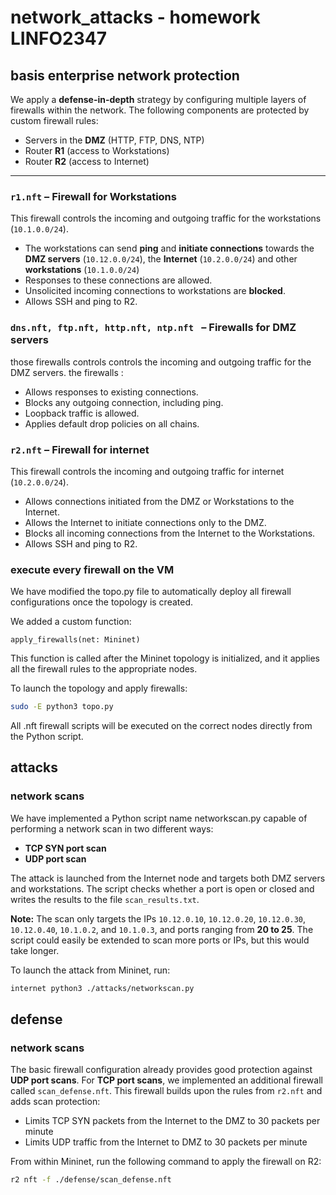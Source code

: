 # network_attacks - homework LINFO2347
## basis enterprise network protection

We apply a **defense-in-depth** strategy by configuring multiple layers of firewalls within the network. The following components are protected by custom firewall rules:

* Servers in the **DMZ** (HTTP, FTP, DNS, NTP)
* Router **R1** (access to Workstations)
* Router **R2** (access to Internet)

---

### `r1.nft` – Firewall for Workstations 

This firewall controls the incoming and outgoing traffic for the workstations (`10.1.0.0/24`).

* The workstations can send **ping** and **initiate connections** towards the **DMZ servers** (`10.12.0.0/24`), the **Internet** (`10.2.0.0/24`) and other **workstations** (`10.1.0.0/24`)
* Responses to these connections are allowed.
* Unsolicited incoming connections to workstations are **blocked**.
*  Allows SSH and ping to R2.


### `dns.nft, ftp.nft, http.nft, ntp.nft ` – Firewalls for DMZ servers

those firewalls controls controls the incoming and outgoing traffic for the DMZ servers.
the firewalls :
* Allows responses to existing connections.
* Blocks any outgoing connection, including ping.
* Loopback traffic is allowed.
* Applies default drop policies on all chains.

### `r2.nft` – Firewall for internet
This firewall controls the incoming and outgoing traffic for internet (`10.2.0.0/24`).

* Allows connections initiated from the DMZ or Workstations to the Internet.
* Allows the Internet to initiate connections only to the DMZ.
* Blocks all incoming connections from the Internet to the Workstations.
* Allows SSH and ping to R2.


### execute every firewall on the VM

We have modified the topo.py file to automatically deploy all firewall configurations once the topology is created.

We added a custom function:
```
apply_firewalls(net: Mininet)
```
This function is called after the Mininet topology is initialized, and it applies all the firewall rules to the appropriate nodes.

To launch the topology and apply firewalls:
```bash
sudo -E python3 topo.py
```
All .nft firewall scripts will be executed on the correct nodes directly from the Python script.

## attacks

### network scans

We have implemented a Python script name networkscan.py capable of performing a network scan in two different ways:

- **TCP SYN port scan**
- **UDP port scan**

The attack is launched from the Internet node and targets both DMZ servers and workstations. The script checks whether a port is open or closed and writes the results to the file `scan_results.txt`.

**Note:** The scan only targets the IPs `10.12.0.10`, `10.12.0.20`, `10.12.0.30`, `10.12.0.40`, `10.1.0.2`, and `10.1.0.3`, and ports ranging from **20 to 25**. The script could easily be extended to scan more ports or IPs, but this would take longer.

To launch the attack from Mininet, run:
```bash
internet python3 ./attacks/networkscan.py
```

## defense 
### network scans
The basic firewall configuration already provides good protection against **UDP port scans**. For **TCP port scans**, we implemented an additional firewall called `scan_defense.nft`.
This firewall builds upon the rules from `r2.nft` and adds scan protection:
* Limits TCP SYN packets from the Internet to the DMZ to 30 packets per minute
* Limits UDP traffic from the Internet to DMZ to 30 packets per minute

From within Mininet, run the following command to apply the firewall on R2:
```bash
r2 nft -f ./defense/scan_defense.nft
```






